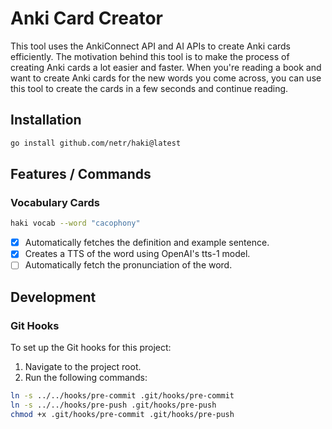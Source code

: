 # Anki Card Creator

This tool uses the AnkiConnect API and AI APIs to create Anki cards efficiently. The motivation behind this tool is to make the process of creating Anki cards a lot easier and faster. When you're reading a book and want to create Anki cards for the new words you come across, you can use this tool to create the cards in a few seconds and continue reading.

## Installation

```bash
go install github.com/netr/haki@latest
```

## Features / Commands

### Vocabulary Cards
```bash
haki vocab --word "cacophony"
```

- [x] Automatically fetches the definition and example sentence.
- [x] Creates a TTS of the word using OpenAI's tts-1 model.
- [ ] Automatically fetch the pronunciation of the word.

## Development

### Git Hooks

To set up the Git hooks for this project:

1. Navigate to the project root.
2. Run the following commands:
```bash
ln -s ../../hooks/pre-commit .git/hooks/pre-commit
ln -s ../../hooks/pre-push .git/hooks/pre-push
chmod +x .git/hooks/pre-commit .git/hooks/pre-push
```